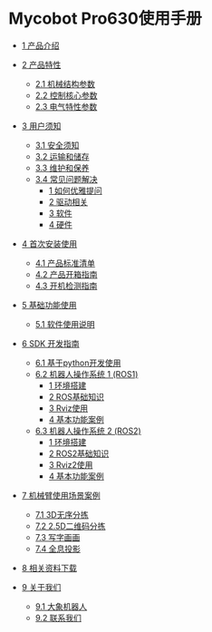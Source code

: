 # Mycobot Pro630使用手册
* [1 产品介绍](1-ProductIntroduction/1-ProductIntroduction.md)
  <!-- * [1.1 设计理念](./1-ProductIntroduction/1.1-DesignPhilosophy.md)
  * [1.2 适用人群](./1-ProductIntroduction/1.2-SuitableUsers.md)
  * [1.3 应用场景](./1-ProductIntroduction/1.3-ApplicationScenario.md)
  * [1.4 周边配件](./1-ProductIntroduction/1.4-AccessoriesTools/1.4-AccessoriesTools.md) -->
  
* [2 产品特性](./2-ProductFeature/2-ProductFeature.md)
  * [2.1 机械结构参数](./2-ProductFeature/2.1-MachineSpecification.md)
  * [2.2 控制核心参数](./2-ProductFeature/2.2-ControlCoreParameter.md)
  * [2.3 电气特性参数](./2-ProductFeature/2.4-ElectricalCharacteristicParameter.md)

  <!-- * [2.1 机器规格参数](./2-ProductFeature/2.1-MachineSpecification.md)
  * [2.2 控制核心参数](./2-ProductFeature/2.2-ControlCoreParameter.md)
  * [2.3 机械结构参数](./2-ProductFeature/2.3-MechanicalStructureParameter.md)
  * [2.4 电气特性参数](./2-ProductFeature/2.4-ElectricalCharacteristicParameter.md)
  * [2.5 笛卡尔坐标系](./2-ProductFeature/2.5-CoordinateSystem.md) -->

* [3 用户须知](3-UserNotes/3-UserNotes.md)
  * [3.1 安全须知](./3-UserNotes/3.1-SafetyInstruction.md)
  * [3.2 运输和储存](./3-UserNotes/3.2-TransportandStorage.md)
  * [3.3 维护和保养](./3-UserNotes/3.3-MaintenanceandCare.md)
  * [3.4 常见问题解决](./14-IssueFAQ/14-FAQ.md)
    * [1 如何优雅提问](./14-IssueFAQ/14.0-how_to_ask.md)
    * [2 驱动相关](./14-IssueFAQ/14.1-driver.md)
    * [3 软件](./14-IssueFAQ/14.2-software.md)
    * [4 硬件](./14-IssueFAQ/14.3-hardware.md)
  <!-- * [3.4 常见问题解决](./3-UserNotes/3.4-FAQsandSolutions/3.4.3-software.md) -->
  
  
* [4 首次安装使用](4-FirstInstallAndUse/4-FirstInstallAndUse.md)
  * [4.1 产品标准清单](./4-FirstInstallAndUse/4.1-ProductStandardList.md)
  * [4.2 产品开箱指南](./4-FirstInstallAndUse/4.2-ProductUnboxingGuide.md)
  * [4.3 开机检测指南](./4-FirstInstallAndUse/4.3-Power-onTestGuide.md)
  
* [5 基础功能使用](5-BasicApplication/5-BasicApplication.md)
  * [5.1 软件使用说明](./5-BasicApplication/5.2-ApplicationUse.md)

  <!-- * [5.1 系统使用说明](./5-BasicApplication/5.1-SystemUsageInstructions.md)
  * [5.2 软件使用说明](./5-BasicApplication/5.2-ApplicationUse.md)
  * [5.3 固件功能说明](./5-BasicApplication/5.3-FirmwareUse.md) -->
  
* [6 SDK 开发指南](6-SDKDevelopment/6-SDKDevelopment.md)
  * [6.1 基于python开发使用](./6-SDKDevelopment/6.1-Python/6.1.2-ApplicationBasePython.md)
  * [6.2 机器人操作系统 1 (ROS1)](11-ApplicationBaseROS/11.1-ROS1/README.md)
    * [1 环境搭建](11-ApplicationBaseROS/11.1-ROS1/11.1.1-EnvironmentBuilding.md)
    * [2 ROS基础知识](11-ApplicationBaseROS/11.1-ROS1/11.1.2-ROS_Basics.md)
    * [3 Rviz使用](11-ApplicationBaseROS/11.1-ROS1/11.1.3-RvizIntroduction.md)
    * [4 基本功能案例](11-ApplicationBaseROS/11.1-ROS1/11.1.4-BasicFunction.md)
  * [6.3 机器人操作系统 2 (ROS2)](11-ApplicationBaseROS/11.2-ROS2/README.md)
    * [1 环境搭建](11-ApplicationBaseROS/11.2-ROS2/11.2.1-EnvironmentBuilding.md)
    * [2 ROS2基础知识](11-ApplicationBaseROS/11.2-ROS2/11.2.2-ROS2_Basics.md)
    * [3 Rviz2使用](11-ApplicationBaseROS/11.2-ROS2/11.2.3-Rviz2Introduction.md)
    * [4 基本功能案例](11-ApplicationBaseROS/11.2-ROS2/11.2.4-BasicFunction.md)

    
  <!-- * [6.4 基于C++开发使用](./6-SDKDevelopment/6.4-ApplicationBaseCPlus.md)
  * [6.5 基于JS开发使用](./6-SDKDevelopment/6.5-ApplicationBaseJS.md)
  * [6.6 基于C#开发使用](./6-SDKDevelopment/6.6-ApplicationBaseCsharp.md)
  * [6.7 基于APP开发使用](./6-SDKDevelopment/6.7-ApplicationBaseAPP.md) -->
  
* [7 机械臂使用场景案例](./7-ExamplesRobotsUsing/7-ExamplesRobotsUsing.md)
  * [7.1 3D无序分拣](./7-ExamplesRobotsUsing/3D/3D.md)
  * [7.2 2.5D二维码分拣](./7-ExamplesRobotsUsing/2.5D/2.5D.md)
  * [7.3 写字画画](./7-ExamplesRobotsUsing/draw/draw.md)
  * [7.4 全息投影](./7-ExamplesRobotsUsing/LED/LED.md)
* [8 相关资料下载](./8-FilesDownload/8-FilesDownload.md)
  <!-- * [8.1 产品资料](./8-FilesDownload/8.1-Productinformation.md)
  * [8.2 产品图纸](./8-FilesDownload/8.2-ProductDrawings.md)
  * [8.3 软件资料及源码](./8-FilesDownload/8.3-SoftwareDocumentation.md)
  * [8.4 系统资料](./8-FilesDownload/8.4-Systeminformation.md)
  * [8.5 宣传资料](./8-FilesDownload/8.5-PublicityMaterial.md) -->
* [9 关于我们](9-AboutUs/9-AboutUs.md)
  * [9.1 大象机器人](./9-AboutUs/9.1-company.md)
  * [9.2 联系我们](./9-AboutUs/9.2-contact.md)